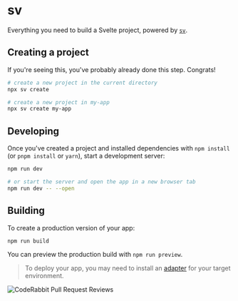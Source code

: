 # sv

Everything you need to build a Svelte project, powered by [`sv`](https://github.com/sveltejs/cli).

## Creating a project

If you're seeing this, you've probably already done this step. Congrats!

```bash
# create a new project in the current directory
npx sv create

# create a new project in my-app
npx sv create my-app
```

## Developing

Once you've created a project and installed dependencies with `npm install` (or `pnpm install` or `yarn`), start a development server:

```bash
npm run dev

# or start the server and open the app in a new browser tab
npm run dev -- --open
```

## Building

To create a production version of your app:

```bash
npm run build
```

You can preview the production build with `npm run preview`.

> To deploy your app, you may need to install an [adapter](https://svelte.dev/docs/kit/adapters) for your target environment.

![CodeRabbit Pull Request Reviews](https://img.shields.io/coderabbit/prs/github/SoftwareDeus/threlte?utm_source=oss&utm_medium=github&utm_campaign=SoftwareDeus%2Fthrelte&labelColor=171717&color=FF570A&link=https%3A%2F%2Fcoderabbit.ai&label=CodeRabbit+Reviews)